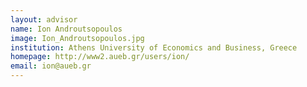 ```yaml
---
layout: advisor
name: Ion Androutsopoulos
image: Ion_Androutsopoulos.jpg
institution: Athens University of Economics and Business, Greece
homepage: http://www2.aueb.gr/users/ion/
email: ion@aueb.gr
---
```

